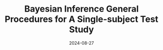 ---
title: "Bayesian Inference General Procedures for A Single-subject Test Study"
collection: publications
category: arXiv
permalink: /publication/2024-08-27bigpast.md
date: 2024-08-27
venue: 'arXiv'
link: 'https://arxiv.org/abs/2408.15419'
github: 'https://github.com/Jieli12/BIGPAST'
citation: '<b>Jie Li<sup>📧</sup></b>, Gary Green, Sarah J. A. Carr, Peng Liu and Jian Zhang. Bayesian Inference General Procedures for A Single-subject Test Study (<b>Accepted, to appear soon</b>.). <i>arXiv</i> (2024).'
---